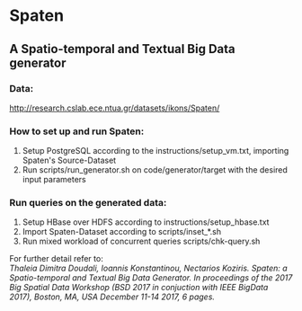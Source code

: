 # Spaten

## A Spatio-temporal and Textual Big Data generator

### Data:
http://research.cslab.ece.ntua.gr/datasets/ikons/Spaten/

### How to set up and run Spaten:
1. Setup PostgreSQL according to the instructions/setup_vm.txt, importing Spaten's Source-Dataset
2. Run scripts/run_generator.sh on code/generator/target with the desired input parameters

### Run queries on the generated data:
1. Setup HBase over HDFS according to instructions/setup_hbase.txt 
2. Import Spaten-Dataset according to scripts/inset\_\*.sh 
5. Run mixed workload of concurrent queries scripts/chk-query.sh

For further detail refer to:<br/>
*Thaleia Dimitra Doudali, Ioannis Konstantinou, Nectarios Koziris. Spaten: a Spatio-temporal and Textual Big Data Generator. In proceedings of the 2017 Big Spatial Data Workshop (BSD 2017 in conjuction with IEEE BigData 2017), Boston, MA, USA December 11-14 2017, 6 pages.*
